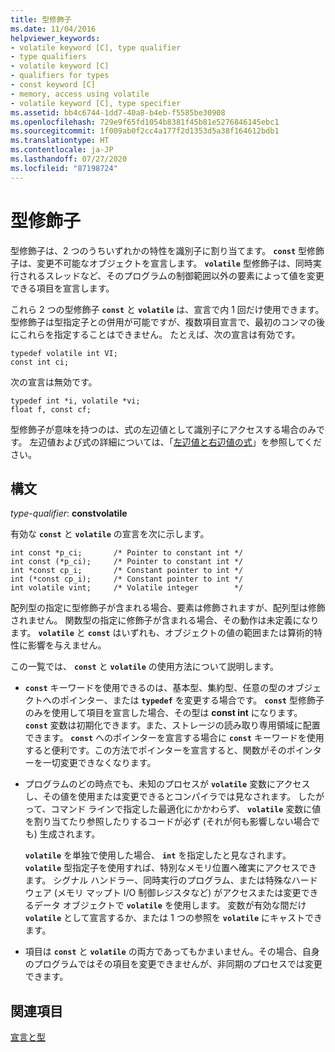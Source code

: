 ```yaml
---
title: 型修飾子
ms.date: 11/04/2016
helpviewer_keywords:
- volatile keyword [C], type qualifier
- type qualifiers
- volatile keyword [C]
- qualifiers for types
- const keyword [C]
- memory, access using volatile
- volatile keyword [C], type specifier
ms.assetid: bb4c6744-1dd7-40a8-b4eb-f5585be30908
ms.openlocfilehash: 729e9f65fd1054b8381f45b81e5276846145ebc1
ms.sourcegitcommit: 1f009ab0f2cc4a177f2d1353d5a38f164612bdb1
ms.translationtype: HT
ms.contentlocale: ja-JP
ms.lasthandoff: 07/27/2020
ms.locfileid: "87198724"
---
```

# <a name="type-qualifiers"></a>型修飾子

型修飾子は、2 つのうちいずれかの特性を識別子に割り当てます。 **`const`** 型修飾子は、変更不可能なオブジェクトを宣言します。 **`volatile`** 型修飾子は、同時実行されるスレッドなど、そのプログラムの制御範囲以外の要素によって値を変更できる項目を宣言します。

これら 2 つの型修飾子 **`const`** と **`volatile`** は、宣言で内 1 回だけ使用できます。 型修飾子は型指定子との併用が可能ですが、複数項目宣言で、最初のコンマの後にこれらを指定することはできません。 たとえば、次の宣言は有効です。

```
typedef volatile int VI;
const int ci;
```

次の宣言は無効です。

```
typedef int *i, volatile *vi;
float f, const cf;
```

型修飾子が意味を持つのは、式の左辺値として識別子にアクセスする場合のみです。 左辺値および式の詳細については、「[左辺値と右辺値の式](../c-language/l-value-and-r-value-expressions.md)」を参照してください。

## <a name="syntax"></a>構文

*type-qualifier*: **constvolatile**

有効な **`const`** と **`volatile`** の宣言を次に示します。

```
int const *p_ci;       /* Pointer to constant int */
int const (*p_ci);     /* Pointer to constant int */
int *const cp_i;       /* Constant pointer to int */
int (*const cp_i);     /* Constant pointer to int */
int volatile vint;     /* Volatile integer        */
```

配列型の指定に型修飾子が含まれる場合、要素は修飾されますが、配列型は修飾されません。 関数型の指定に修飾子が含まれる場合、その動作は未定義になります。 **`volatile`** と **`const`** はいずれも、オブジェクトの値の範囲または算術的特性に影響を与えません。

この一覧では、 **`const`** と **`volatile`** の使用方法について説明します。

- **`const`** キーワードを使用できるのは、基本型、集約型、任意の型のオブジェクトへのポインター、または **`typedef`** を変更する場合です。 **`const`** 型修飾子のみを使用して項目を宣言した場合、その型は **const int** になります。 **`const`** 変数は初期化できます。また、ストレージの読み取り専用領域に配置できます。 **`const`** へのポインターを宣言する場合に **`const`** キーワードを使用すると便利です。この方法でポインターを宣言すると、関数がそのポインターを一切変更できなくなります。

- プログラムのどの時点でも、未知のプロセスが **`volatile`** 変数にアクセスし、その値を使用または変更できるとコンパイラでは見なされます。 したがって、コマンド ラインで指定した最適化にかかわらず、 **`volatile`** 変数に値を割り当てたり参照したりするコードが必ず (それが何も影響しない場合でも) 生成されます。

   **`volatile`** を単独で使用した場合、 **`int`** を指定したと見なされます。 **`volatile`** 型指定子を使用すれば、特別なメモリ位置へ確実にアクセスできます。 シグナル ハンドラー、同時実行のプログラム、または特殊なハードウェア (メモリ マップト I/O 制御レジスタなど) がアクセスまたは変更できるデータ オブジェクトで **`volatile`** を使用します。 変数が有効な間だけ **`volatile`** として宣言するか、または 1 つの参照を **`volatile`** にキャストできます。

- 項目は **`const`** と **`volatile`** の両方であってもかまいません。その場合、自身のプログラムではその項目を変更できませんが、非同期のプロセスでは変更できます。

## <a name="see-also"></a>関連項目

[宣言と型](../c-language/declarations-and-types.md)
